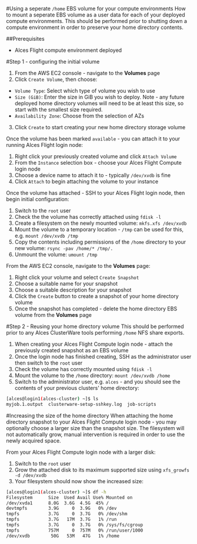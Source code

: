 #Using a seperate `/home` EBS volume for your compute environments
How to mount a seperate EBS volume as a user data for each of your deployed compute environments. This should be performed prior to shutting down a compute environment in order to preserve your home directory contents.  

##Prerequisites
* Alces Flight compute environment deployed

#Step 1 - configuring the initial volume

1. From the AWS EC2 console - navigate to the **Volumes** page
2. Click `Create Volume`, then choose: 
  * `Volume Type`: Select which type of volume you wish to use
  * `Size (GiB)`: Enter the size in GiB you wish to deploy. Note - any future deployed home directory volumes will need to be at least this size, so start with the smallest size required. 
  * `Availability Zone`: Choose from the selection of AZs
3. Click `Create` to start creating your new home directory storage volume

Once the volume has been marked `available` - you can attach it to your running Alces Flight login node: 

1. Right click your previously created volume and click `Attach Volume`
2. From the `Instance` selection box - choose your Alces Flight Compute login node
3. Choose a device name to attach it to - typically `/dev/xvdb` is fine
4. Click `Attach` to begin attaching the volume to your instance

Once the volume has attached - SSH to your Alces Flight login node, then begin initial configuration: 

1. Switch to the `root` user
2. Check the the volume has correctly attached using `fdisk -l`
3. Create a filesystem on the newly mounted volume: `mkfs.xfs /dev/xvdb`
4. Mount the volume to a temporary location - `/tmp` can be used for this, e.g. `mount /dev/xvdb /tmp`
5. Copy the contents including permissions of the `/home` directory to your new volume: `rsync -pav /home/* /tmp/.`
6. Unmount the volume: `umount /tmp`

From the AWS EC2 console, navigate to the **Volumes** page:

1. Right click your volume and select `Create Snapshot`
2. Choose a suitable name for your snapshot
3. Choose a suitable description for your snapshot
4. Click the `Create` button to create a snapshot of your home directory volume
5. Once the snapshot has completed - delete the home directory EBS volume from the **Volumes** page

#Step 2 - Reusing your home directory volume
This should be performed prior to any Alces ClusterWare tools performing `/home` NFS share exports. 

1. When creating your Alces Flight Compute login node - attach the previously created snapshot as an EBS volume
2. Once the login node has finished creating, SSH as the administrator user then switch to the `root` user
3. Check the volume has correctly mounted using `fdisk -l`
4. Mount the volume to the `/home` directory: `mount /dev/xvdb /home`
5. Switch to the administrator user, e.g. `alces` - and you should see the contents of your previous clusters' home directory: 

```bash
[alces@login1(alces-cluster) ~]$ ls
myjob.1.output  clusterware-setup-sshkey.log  job-scripts 
```

#Increasing the size of the home directory
When attaching the home directory snapshot to your Alces Flight Compute login node - you may optionally choose a larger size than the snapshot size. The filesystem will not automatically grow, manual intervention is required in order to use the newly acquired space.

From your Alces Flight Compute login node with a larger disk: 

1. Switch to the `root` user
2. Grow the attached disk to its maximum supported size using `xfs_growfs -d /dev/xvdb`
3. Your filesystem should now show the increased size: 

```bash
[alces@login1(alces-cluster) ~]$ df -h
Filesystem      Size  Used Avail Use% Mounted on
/dev/xvda1      8.0G  3.6G  4.5G  45% /
devtmpfs        3.9G     0  3.9G   0% /dev
tmpfs           3.7G     0  3.7G   0% /dev/shm
tmpfs           3.7G   17M  3.7G   1% /run
tmpfs           3.7G     0  3.7G   0% /sys/fs/cgroup
tmpfs           757M     0  757M   0% /run/user/1000
/dev/xvdb        50G   53M   47G   1% /home 
```
